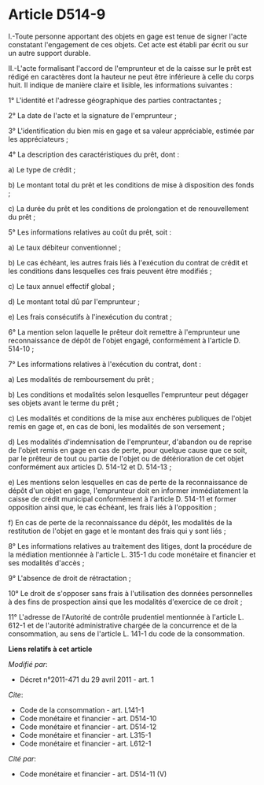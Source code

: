 # Article D514-9

I.-Toute personne apportant des objets en gage est tenue de signer l'acte constatant l'engagement de ces objets. Cet acte est
établi par écrit ou sur un autre support durable. 

II.-L'acte formalisant l'accord de l'emprunteur et de la caisse sur le prêt est rédigé en caractères dont la hauteur ne peut
être inférieure à celle du corps huit. Il indique de manière claire et lisible, les informations suivantes : 

1° L'identité et l'adresse géographique des parties contractantes ; 

2° La date de l'acte et la signature de l'emprunteur ; 

3° L'identification du bien mis en gage et sa valeur appréciable, estimée par les appréciateurs ; 

4° La description des caractéristiques du prêt, dont : 

a) Le type de crédit ; 

b) Le montant total du prêt et les conditions de mise à disposition des fonds ; 

c) La durée du prêt et les conditions de prolongation et de renouvellement du prêt ; 

5° Les informations relatives au coût du prêt, soit : 

a) Le taux débiteur conventionnel ; 

b) Le cas échéant, les autres frais liés à l'exécution du contrat de crédit et les conditions dans lesquelles ces frais
peuvent être modifiés ; 

c) Le taux annuel effectif global ; 

d) Le montant total dû par l'emprunteur ; 

e) Les frais consécutifs à l'inexécution du contrat ; 

6° La mention selon laquelle le prêteur doit remettre à l'emprunteur une reconnaissance de dépôt de l'objet engagé,
conformément à l'article D. 514-10 ; 

7° Les informations relatives à l'exécution du contrat, dont : 

a) Les modalités de remboursement du prêt ; 

b) Les conditions et modalités selon lesquelles l'emprunteur peut dégager ses objets avant le terme du prêt ; 

c) Les modalités et conditions de la mise aux enchères publiques de l'objet remis en gage et, en cas de boni, les modalités
de son versement ; 

d) Les modalités d'indemnisation de l'emprunteur, d'abandon ou de reprise de l'objet remis en gage en cas de perte, pour
quelque cause que ce soit, par le prêteur de tout ou partie de l'objet ou de détérioration de cet objet conformément aux
articles D. 514-12 et D. 514-13 ; 

e) Les mentions selon lesquelles en cas de perte de la reconnaissance de dépôt d'un objet en gage, l'emprunteur doit en
informer immédiatement la caisse de crédit municipal conformément à l'article D. 514-11 et former opposition ainsi que, le
cas échéant, les frais liés à l'opposition ; 

f) En cas de perte de la reconnaissance du dépôt, les modalités de la restitution de l'objet en gage et le montant des frais
qui y sont liés ; 

8° Les informations relatives au traitement des litiges, dont la procédure de la médiation mentionnée à l'article L. 315-1 du
code monétaire et financier et ses modalités d'accès ; 

9° L'absence de droit de rétractation ; 

10° Le droit de s'opposer sans frais à l'utilisation des données personnelles à des fins de prospection ainsi que les
modalités d'exercice de ce droit ; 

11° L'adresse de l'Autorité de contrôle prudentiel mentionnée à l'article L. 612-1 et de l'autorité administrative chargée de
la concurrence et de la consommation, au sens de l'article L. 141-1 du code de la consommation.

**Liens relatifs à cet article**

_Modifié par_:

  - Décret n°2011-471 du 29 avril 2011 - art. 1

_Cite_:

  - Code de la consommation - art. L141-1
  - Code monétaire et financier - art. D514-10
  - Code monétaire et financier - art. D514-12
  - Code monétaire et financier - art. L315-1
  - Code monétaire et financier - art. L612-1

_Cité par_:

  - Code monétaire et financier - art. D514-11 (V)

